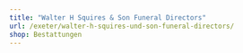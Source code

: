 ```yaml
---
title: "Walter H Squires & Son Funeral Directors"
url: /exeter/walter-h-squires-und-son-funeral-directors/
shop: Bestattungen
---
```


